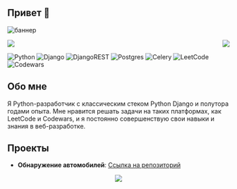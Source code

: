 ## Привет 👋

![баннер](https://github.com/sharomannn/sharomannn/assets/113632199/f036f87c-143e-4dfb-978c-7c3d593ef614)



<div style="display: flex; justify-content: space-between;">
  <a href="https://github.com/anuraghazra/github-readme-stats">
    <img align="top" src="https://github-readme-stats.vercel.app/api/top-langs/?username=sharomannn&layout=compact&theme=catppuccin_mocha" />
  </a>
  <a href="https://github.com/sharomannn/car-detection">
    <img align="top" src="https://github-readme-stats.vercel.app/api/pin/?username=sharomannn&repo=car-detection&theme=catppuccin_mocha" />
  </a>
</div>

![Python](https://img.shields.io/badge/python-3670A0?style=for-the-badge&logo=python&logoColor=ffdd54)
![Django](https://img.shields.io/badge/django-%23092E20.svg?style=for-the-badge&logo=django&logoColor=white)
![DjangoREST](https://img.shields.io/badge/DJANGO-REST-ff1709?style=for-the-badge&logo=django&logoColor=white&color=ff1709&labelColor=gray)
![Postgres](https://img.shields.io/badge/postgres-%23316192.svg?style=for-the-badge&logo=postgresql&logoColor=white)
![Celery](https://img.shields.io/badge/celery-%23a9cc54.svg?style=for-the-badge&logo=celery&logoColor=ddf4a4)
![LeetCode](https://img.shields.io/badge/LeetCode-000000?style=for-the-badge&logo=LeetCode&logoColor=#d16c06)
![Codewars](https://img.shields.io/badge/Codewars-B1361E?style=for-the-badge&logo=codewars&logoColor=grey)

## Обо мне
Я Python-разработчик с классическим стеком Python Django и полутора годами опыта. Мне нравится решать задачи на таких платформах, как LeetCode и Codewars, и я постоянно совершенствую свои навыки и знания в веб-разработке.

## Проекты
- **Обнаружение автомобилей**: [Ссылка на репозиторий](https://github.com/sharomannn/car-detection)

<p align="center" >
    <a href="LINK TO: WHEN CLICKED">
      <img src="https://github.r2v.ch/codewars?user=sharomannn&stroke=#7860b5ff&theme=purple_dark" />
    </a>
</p>
